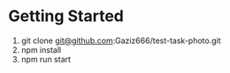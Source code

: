 # Getting Started

1. git clone git@github.com:Gaziz666/test-task-photo.git
2. npm install
3. npm run start
